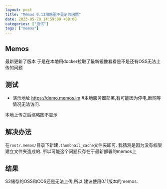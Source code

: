 ```yaml
---
layout: post
title: "Memos 0.13缩略图不显示的问题"
date: 2023-05-20 14:59:00 +08:00
categories: ["测试"]
tags: ["memos"]
---
```


## Memos
最新更新了版本
于是在本地用docker拉取了最新镜像看看是不是还有OSS无法上传的问题
## 测试
- 演示地址
https://demo.memos.im #本地服务器部署,有可能因为停电,断网等情况无法访问.

本地上传之后缩略图不显示
## 解决办法
在`root/.memos/`目录下新建`.thumbnail_cache`文件夹即可.
我猜测是因为没有权限建立文件夹造成的.
所以可能这个问题只存在于最新部署的memos上
## 结果
S3储存的OSS和COS还是无法上传,所以
建议使用0.11版本的memos.
